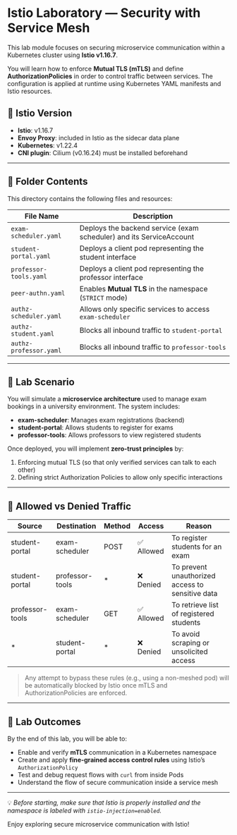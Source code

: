 # Istio Laboratory — Security with Service Mesh

This lab module focuses on securing microservice communication within a Kubernetes cluster using **Istio v1.16.7**.

You will learn how to enforce **Mutual TLS (mTLS)** and define **AuthorizationPolicies** in order to control traffic between services. The configuration is applied at runtime using Kubernetes YAML manifests and Istio resources.

## 🔧 Istio Version

- **Istio**: v1.16.7  
- **Envoy Proxy**: included in Istio as the sidecar data plane  
- **Kubernetes**: v1.22.4  
- **CNI plugin**: Cilium (v0.16.24) must be installed beforehand

---

## 📁 Folder Contents

This directory contains the following files and resources:

| File Name                | Description |
|--------------------------|-------------|
| `exam-scheduler.yaml`    | Deploys the backend service (exam scheduler) and its ServiceAccount |
| `student-portal.yaml`    | Deploys a client pod representing the student interface |
| `professor-tools.yaml`   | Deploys a client pod representing the professor interface |
| `peer-authn.yaml`        | Enables **Mutual TLS** in the namespace (`STRICT` mode) |
| `authz-scheduler.yaml`   | Allows only specific services to access `exam-scheduler` |
| `authz-student.yaml`     | Blocks all inbound traffic to `student-portal` |
| `authz-professor.yaml`   | Blocks all inbound traffic to `professor-tools` |

---

## 🎯 Lab Scenario

You will simulate a **microservice architecture** used to manage exam bookings in a university environment. The system includes:

- **exam-scheduler**: Manages exam registrations (backend)
- **student-portal**: Allows students to register for exams
- **professor-tools**: Allows professors to view registered students

Once deployed, you will implement **zero-trust principles** by:

1. Enforcing mutual TLS (so that only verified services can talk to each other)
2. Defining strict Authorization Policies to allow only specific interactions

---

## 🔐 Allowed vs Denied Traffic

| **Source**         | **Destination**     | **Method** | **Access**       | **Reason**                                      |
|--------------------|---------------------|------------|------------------|-------------------------------------------------|
| student-portal     | exam-scheduler      | POST       | ✅ Allowed        | To register students for an exam                |
| student-portal     | professor-tools     | *          | ❌ Denied        | To prevent unauthorized access to sensitive data |
| professor-tools    | exam-scheduler      | GET        | ✅ Allowed        | To retrieve list of registered students         |
| *                  | student-portal      | *          | ❌ Denied        | To avoid scraping or unsolicited access         |

> Any attempt to bypass these rules (e.g., using a non-meshed pod) will be automatically blocked by Istio once mTLS and AuthorizationPolicies are enforced.

---

## 🧪 Lab Outcomes

By the end of this lab, you will be able to:

- Enable and verify **mTLS** communication in a Kubernetes namespace
- Create and apply **fine-grained access control rules** using Istio’s `AuthorizationPolicy`
- Test and debug request flows with `curl` from inside Pods
- Understand the flow of secure communication inside a service mesh

---

💡 *Before starting, make sure that Istio is properly installed and the namespace is labeled with `istio-injection=enabled`.*

Enjoy exploring secure microservice communication with Istio!
